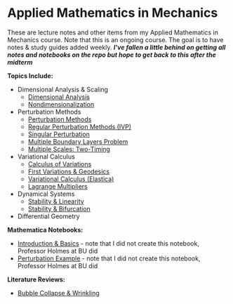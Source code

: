 # Applied Mathematics in Mechanics
These are lecture notes and other items from my Applied Mathematics in Mechanics course. Note that this is an ongoing course. The goal is to have notes & study guides added weekly. ***I've fallen a little behind on getting all notes and notebooks on the repo but hope to get back to this after the midterm***

**Topics Include:**
- Dimensional Analysis & Scaling
  - [Dimensional Analysis](https://github.com/leahgaeta/Mathematics-Mechanics/raw/master/Dimensional%20Analysis.pdf)
  - [Nondimensionalization](https://github.com/leahgaeta/Mathematics-Mechanics/raw/master/Nondimensionalization.pdf)
- Perturbation Methods
  - [Perturbation Methods](https://github.com/leahgaeta/Mathematics-Mechanics/raw/master/Perturbation%20Methods.pdf)
  - [Regular Perturbation Methods (IVP)](https://github.com/leahgaeta/Mathematics-Mechanics/raw/master/Regular%20Perturbation%20IVP.pdf)
  - [Singular Perturbation](https://github.com/leahgaeta/Mathematics-Mechanics/raw/master/Singular%20Perturbation.pdf)
  - [Multiple Boundary Layers Problem](https://github.com/leahgaeta/Mathematics-Mechanics/raw/master/Multiple%20Boundary%20Layers%20Problem.pdf)
  - [Multiple Scales: Two-Timing](https://github.com/leahgaeta/Mathematics-Mechanics/raw/master/Multiple%20Scales%20Two%20Timing.pdf)
- Variational Calculus
  - [Calculus of Variations]()
  - [First Variations & Geodesics]()
  - [Variational Calculus (Elastica)]()
  - [Lagrange Multipliers]()
- Dynamical Systems
  - [Stability & Linearity]()
  - [Stability & Bifurcation]()
- Differential Geometry

**Mathematica Notebooks:**
- [Introduction & Basics](https://github.com/leahgaeta/Mathematics-Mechanics/blob/master/MMA1_mathematicaBasics.nb) - note that I did not create this notebook, Professor Holmes at BU did
- [Perturbation Example](https://github.com/leahgaeta/Mathematics-Mechanics/blob/master/MMA2_regPert_Intro.nb) - note that I did not create this notebook, Professor Holmes at BU did

**Literature Reviews:**
- [Bubble Collapse & Wrinkling](https://github.com/leahgaeta/Mathematics-Mechanics/raw/master/Bubble_Collapse%26Wrinkling_Q%26A.pdf)


